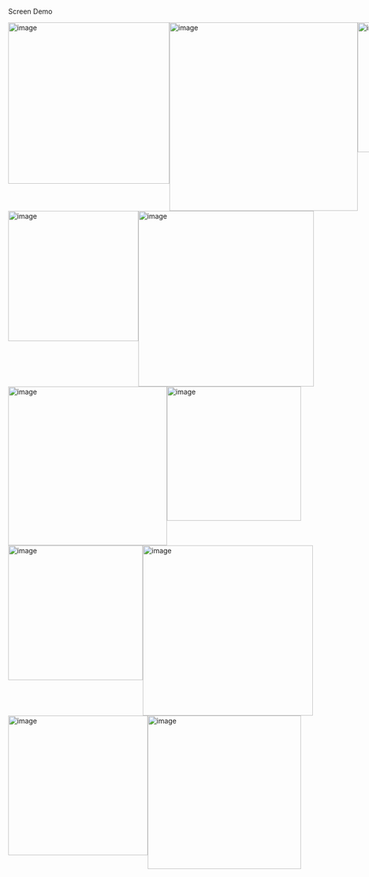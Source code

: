 Screen Demo
<div style="display:flex">
  <img width="327" alt="image" src="https://user-images.githubusercontent.com/66483590/220008670-0f1763cd-4bcc-457d-b543-c1ed5bdf53b2.png"> 
  <img width="382" alt="image" src="https://user-images.githubusercontent.com/66483590/220008613-b3492a75-9435-4f7f-ad3d-e345ae36a9b3.png">
  <img width="263" alt="image" src="https://user-images.githubusercontent.com/66483590/220008717-d0c15263-8a82-4829-b4dc-c5b8e172ec4d.png">
</div>
<div style="display:flex">
  <img width="264" alt="image" src="https://user-images.githubusercontent.com/66483590/220008857-42b7a6cc-962f-4a16-ac59-759e3a42c5b6.png">
  <img width="356" alt="image" src="https://user-images.githubusercontent.com/66483590/220008753-8e172fda-30f3-4e28-b5df-1f4d7de4b79b.png">
</div>

<div style="display:flex">
  <img width="322" alt="image" src="https://user-images.githubusercontent.com/66483590/220008775-c387d7f6-53dd-4475-acd4-b783bc2a8208.png">
  <img width="272" alt="image" src="https://user-images.githubusercontent.com/66483590/220008801-5402afcf-2dcb-4d32-89eb-3bebfafacb22.png">
</div>
<div style="display:flex">
  <img width="273" alt="image" src="https://user-images.githubusercontent.com/66483590/220008813-c7a045f7-6ac5-4ab3-ad48-bc667db2d7f0.png">
  <img width="345" alt="image" src="https://user-images.githubusercontent.com/66483590/220008825-91639e14-009b-4ee6-a405-eefc791b8b6b.png">
</div>
<div style="display:flex">
  <img width="283" alt="image" src="https://user-images.githubusercontent.com/66483590/220008850-94c178a2-4d24-4a0d-bef1-db20c4af0d94.png">
   <img width="311" alt="image" src="https://user-images.githubusercontent.com/66483590/220008884-c4fbdfd7-c54d-419b-aa43-96066dbef07d.png">
</div>
